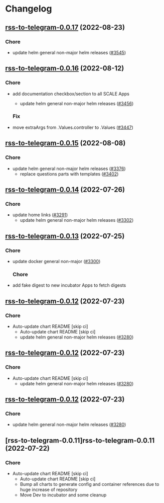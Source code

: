 # Changelog



## [rss-to-telegram-0.0.17](https://github.com/truecharts/charts/compare/rss-to-telegram-0.0.16...rss-to-telegram-0.0.17) (2022-08-23)

### Chore

- update helm general non-major helm releases ([#3545](https://github.com/truecharts/charts/issues/3545))




## [rss-to-telegram-0.0.16](https://github.com/truecharts/charts/compare/rss-to-telegram-0.0.15...rss-to-telegram-0.0.16) (2022-08-12)

### Chore

- add documentation checkbox/section to all SCALE Apps
  - update helm general non-major helm releases ([#3456](https://github.com/truecharts/charts/issues/3456))

  ### Fix

- move extraArgs from .Values.controller to .Values ([#3447](https://github.com/truecharts/charts/issues/3447))




## [rss-to-telegram-0.0.15](https://github.com/truecharts/charts/compare/rss-to-telegram-0.0.14...rss-to-telegram-0.0.15) (2022-08-08)

### Chore

- update helm general non-major helm releases ([#3376](https://github.com/truecharts/charts/issues/3376))
  - replace questions parts with templates ([#3402](https://github.com/truecharts/charts/issues/3402))




## [rss-to-telegram-0.0.14](https://github.com/truecharts/apps/compare/rss-to-telegram-0.0.13...rss-to-telegram-0.0.14) (2022-07-26)

### Chore

- update home links ([#3291](https://github.com/truecharts/apps/issues/3291))
  - update helm general non-major helm releases ([#3302](https://github.com/truecharts/apps/issues/3302))




## [rss-to-telegram-0.0.13](https://github.com/truecharts/apps/compare/rss-to-telegram-0.0.12...rss-to-telegram-0.0.13) (2022-07-25)

### Chore

- update docker general non-major ([#3300](https://github.com/truecharts/apps/issues/3300))

  ### Chore

- add fake digest to new incubator Apps to fetch digests




## [rss-to-telegram-0.0.12](https://github.com/truecharts/apps/compare/rss-to-telegram-0.0.11...rss-to-telegram-0.0.12) (2022-07-23)

### Chore

- Auto-update chart README [skip ci]
  - Auto-update chart README [skip ci]
  - update helm general non-major helm releases ([#3280](https://github.com/truecharts/apps/issues/3280))




## [rss-to-telegram-0.0.12](https://github.com/truecharts/apps/compare/rss-to-telegram-0.0.11...rss-to-telegram-0.0.12) (2022-07-23)

### Chore

- Auto-update chart README [skip ci]
  - update helm general non-major helm releases ([#3280](https://github.com/truecharts/apps/issues/3280))




## [rss-to-telegram-0.0.12](https://github.com/truecharts/apps/compare/rss-to-telegram-0.0.11...rss-to-telegram-0.0.12) (2022-07-23)

### Chore

- update helm general non-major helm releases ([#3280](https://github.com/truecharts/apps/issues/3280))




## [rss-to-telegram-0.0.11]rss-to-telegram-0.0.11 (2022-07-22)

### Chore

- Auto-update chart README [skip ci]
  - Auto-update chart README [skip ci]
  - Bump all charts to generate config and container references due to huge increase of repository
  - Move Dev to incubator and some cleanup

